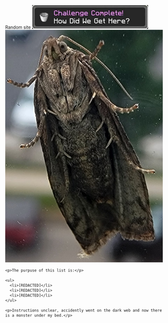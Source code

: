 <html>
  <head>
    <meta charset="utf-8">
    Random site
  </head>
  <img src="images/how.png" alt="How did we get here?">
  
  <body>
    <img src="images/disboi.jpg" alt="The finest boi">

    <p>The purpuse of this list is:</p>

    <ul> 
      <li>[REDACTED]</li>
      <li>[REDACTED]</li>
      <li>[REDACTED]</li>
    </ul>

    <p>Instructions unclear, accidently went on the dark web and now there is a monster under my bed.</p>
  </body>
</html>
